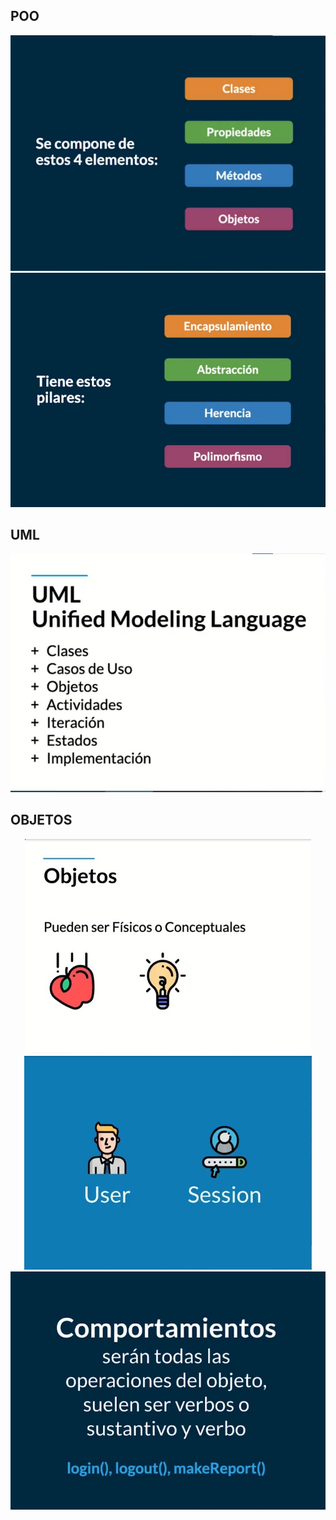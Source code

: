 ## POO
<div align="center">
    <img src="./md/poo-elementos.jpg" alt="img">
</div>
<div align="center">
    <img src="./md/poo-pilares.jpg" alt="img">
</div>

## UML
<div align="center">
    <img src="./md/uml.jpg" alt="img">
</div>

## OBJETOS
<div align="center">
    <img src="./md/objetos.jpg" alt="img">
</div>
<div align="center">
    <img src="./md/objetos-ii.jpg" alt="img">
</div>
<div align="center">
    <img src="./md/metodos.jpg" alt="img">
</div>